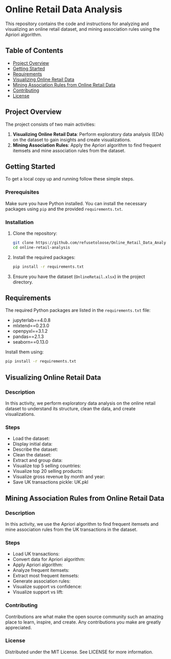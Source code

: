 # Online Retail Data Analysis

This repository contains the code and instructions for analyzing and visualizing an online retail dataset, and mining association rules using the Apriori algorithm.

## Table of Contents

- [Project Overview](#project-overview)
- [Getting Started](#getting-started)
- [Requirements](#requirements)
- [Visualizing Online Retail Data](#visualizing-online-retail-data)
- [Mining Association Rules from Online Retail Data](#mining-association-rules-from-online-retail-data)
- [Contributing](#contributing)
- [License](#license)

## Project Overview

The project consists of two main activities:
1. **Visualizing Online Retail Data**: Perform exploratory data analysis (EDA) on the dataset to gain insights and create visualizations.
2. **Mining Association Rules**: Apply the Apriori algorithm to find frequent itemsets and mine association rules from the dataset.

## Getting Started

To get a local copy up and running follow these simple steps.

### Prerequisites

Make sure you have Python installed. You can install the necessary packages using `pip` and the provided `requirements.txt`.

### Installation

1. Clone the repository:
    ```bash
    git clone https://github.com/refusetoloose/Online_Retail_Data_Analysis.git
    cd online-retail-analysis

2. Install the required packages:
    ```bash
    pip install -r requirements.txt

3. Ensure you have the dataset (`OnlineRetail.xlsx`) in the project directory.

## Requirements

The required Python packages are listed in the `requirements.txt` file:

- jupyterlab==4.0.8
- mlxtend==0.23.0
- openpyxl==3.1.2
- pandas==2.1.3
- seaborn==0.13.0

Install them using:
```bash
pip install -r requirements.txt
```

## Visualizing Online Retail Data
### Description
In this activity, we perform exploratory data analysis on the online retail dataset to understand its structure, clean the data, and create visualizations.

### Steps
- Load the dataset:
- Display initial data:
- Describe the dataset:
- Clean the dataset:
- Extract and group data:
- Visualize top 5 selling countries:
- Visualize top 20 selling products:
- Visualize gross revenue by month and year:
- Save UK transactions pickle: UK.pkl

## Mining Association Rules from Online Retail Data
### Description
In this activity, we use the Apriori algorithm to find frequent itemsets and mine association rules from the UK transactions in the dataset.

### Steps
- Load UK transactions:
- Convert data for Apriori algorithm:
- Apply Apriori algorithm:
- Analyze frequent itemsets:
- Extract most frequent itemsets:
- Generate association rules:
- Visualize support vs confidence:
- Visualize support vs lift:

### Contributing
Contributions are what make the open source community such an amazing place to learn, inspire, and create. Any contributions you make are greatly appreciated.

### License
Distributed under the MIT License. See LICENSE for more information.


